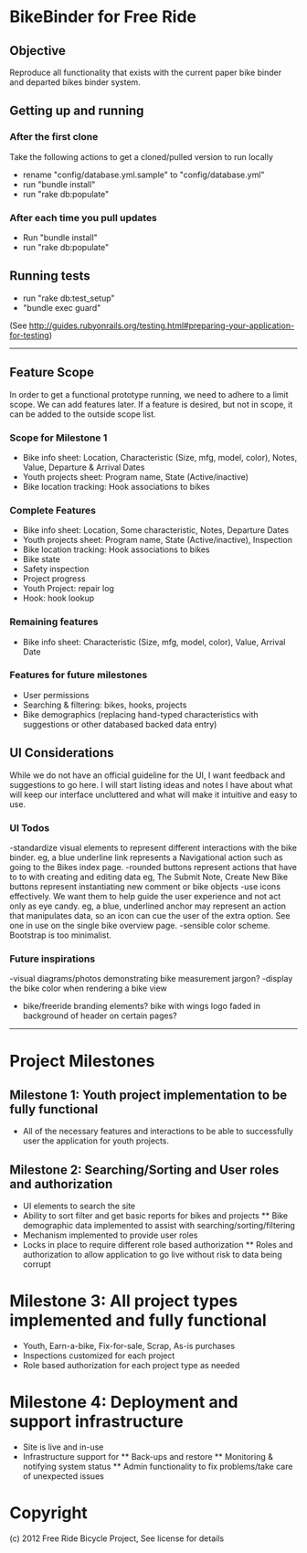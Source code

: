 # BikeBinder for Free Ride

## Objective

Reproduce all functionality that exists with the current paper bike binder and departed bikes binder system.


## Getting up and running

### After the first clone
Take the following actions to get a cloned/pulled version to run locally

* rename "config/database.yml.sample" to "config/database.yml"
* run "bundle install"
* run "rake db:populate"

### After each time you pull updates

* Run "bundle install"
* run "rake db:populate"

## Running tests

* run "rake db:test_setup"
* "bundle exec guard"

(See http://guides.rubyonrails.org/testing.html#preparing-your-application-for-testing)

--------------------------------------------

## Feature Scope

In order to get a functional prototype running, we need to adhere to a limit scope. We can add features later. If a feature is desired, but not in scope, it can be added to the outside scope list.

### Scope for Milestone 1

* Bike info sheet: Location, Characteristic (Size, mfg, model, color), Notes, Value, Departure & Arrival Dates
* Youth projects sheet: Program name, State (Active/inactive)
* Bike location tracking: Hook associations to bikes

### Complete Features

* Bike info sheet: Location, Some characteristic, Notes, Departure Dates
* Youth projects sheet: Program name, State (Active/inactive), Inspection
* Bike location tracking: Hook associations to bikes
* Bike state
* Safety inspection
* Project progress
* Youth Project: repair log
* Hook: hook lookup

### Remaining features

* Bike info sheet: Characteristic (Size, mfg, model, color), Value, Arrival Date


### Features for future milestones

* User permissions
* Searching & filtering: bikes, hooks, projects
* Bike demographics (replacing hand-typed characteristics with suggestions or other databased backed data entry)


## UI Considerations
While we do not have an official guideline for the UI, I want feedback and suggestions to go here. I will start listing ideas and notes I have about what will keep our interface uncluttered and what will make it intuitive and easy to use.

### UI Todos
-standardize visual elements to represent different interactions with the bike binder.
eg, a blue underline link represents a Navigational action such as going to the Bikes index page.
-rounded buttons represent actions that have to to with creating and editing data 
	  eg, The Submit Note, Create New Bike buttons represent instantiating new comment or bike objects
-use icons effectively. We want them to help guide the user experience and not act only as eye candy.
     eg, a blue, underlined anchor may represent an action that manipulates data, so an icon can cue the user of the extra option. See one in use on the single bike overview page.
-sensible color scheme. Bootstrap is too minimalist. 


### Future inspirations
-visual diagrams/photos demonstrating bike measurement jargon?
-display the bike color when rendering a bike view
- bike/freeride branding elements? bike with wings logo faded in background of header on certain pages?

--------------------------------------------

# Project Milestones

## Milestone 1: Youth project implementation to be fully functional

* All of the necessary features and interactions to be able to successfully user the application for youth  projects.

## Milestone 2: Searching/Sorting and User roles and authorization

* UI elements to search the site
* Ability to sort filter and get basic reports for bikes and projects
** Bike demographic data implemented to assist with searching/sorting/filtering
* Mechanism implemented to provide user roles
* Locks in place to require different role based authorization
** Roles and authorization to allow application to go live without risk to data being corrupt

# Milestone 3: All project types implemented and fully functional

* Youth, Earn-a-bike, Fix-for-sale, Scrap, As-is purchases
* Inspections customized for each project
* Role based authorization for each project type as needed

# Milestone 4: Deployment and support infrastructure

* Site is live and in-use
* Infrastructure support for
** Back-ups and restore
** Monitoring & notifying system status
** Admin functionality to fix problems/take care of unexpected issues



# Copyright

(c) 2012 Free Ride Bicycle Project, See license for details






